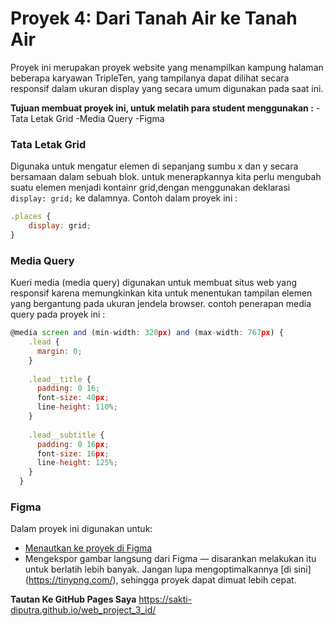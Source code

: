 # Proyek 4: Dari Tanah Air ke Tanah Air
Proyek ini merupakan proyek website yang menampilkan kampung halaman beberapa karyawan TripleTen, yang tampilanya dapat dilihat secara responsif dalam ukuran display yang secara umum digunakan pada saat ini.

**Tujuan membuat proyek ini, untuk melatih para student menggunakan :**
-Tata Letak Grid
-Media Query
-Figma

### Tata Letak Grid
Digunaka untuk mengatur elemen di sepanjang sumbu x dan y secara bersamaan dalam sebuah blok.
untuk menerapkannya kita perlu mengubah suatu elemen menjadi kontainr grid,dengan menggunakan deklarasi ```display: grid;``` ke dalamnya.
Contoh dalam proyek ini :
```javascript
.places {
    display: grid;
}
```

### Media Query
Kueri media (media query) digunakan untuk membuat situs web yang responsif karena memungkinkan kita untuk menentukan tampilan elemen yang bergantung pada ukuran jendela browser.
contoh penerapan media query pada proyek ini :
```javascript
@media screen and (min-width: 320px) and (max-width: 767px) {
    .lead {
      margin: 0;
    }
  
    .lead__title {
      padding: 0 16;
      font-size: 40px;
      line-height: 110%;
    }
  
    .lead__subtitle {
      padding: 0 16px;
      font-size: 16px;
      line-height: 125%;
    }
  }  
```
### Figma
Dalam proyek ini digunakan untuk:
- [Menautkan ke proyek di Figma](https://www.figma.com/file/1zCYcflj6BJx5VqOvXU9nb/Sprint-3-From-Homeland-to-Homeland-desktop-mobile?node-id=0%3A1)
- Mengekspor gambar langsung dari Figma — disarankan melakukan itu untuk berlatih lebih banyak. Jangan lupa mengoptimalkannya [di sini] (https://tinypng.com/), sehingga proyek dapat dimuat lebih cepat.


**Tautan Ke GitHub Pages Saya**
https://sakti-diputra.github.io/web_project_3_id/

